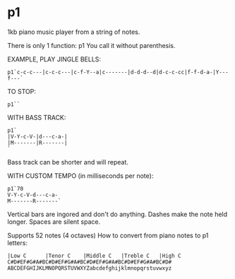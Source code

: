# p1
1kb piano music player from a string of notes.

There is only 1 function: p1
You call it without parenthesis.

EXAMPLE, PLAY JINGLE BELLS:
```
p1`c-c-c---|c-c-c---|c-f-Y--a|c-------|d-d-d--d|d-c-c-cc|f-f-d-a-|Y---f---`
```


TO STOP:
```
p1``
```

WITH BASS TRACK:
```
p1`
|V-Y-c-V-|d---c-a-|
|M-------|R-------|
`
```

Bass track can be shorter and will repeat.


WITH CUSTOM TEMPO (in milliseconds per note):
```
p1`70
V-Y-c-V-d---c-a-
M-------R-------`
```

Vertical bars are ingored and don't do anything.
Dashes make the note held longer.
Spaces are silent space.

Supports 52 notes (4 octaves)
How to convert from piano notes to p1 letters:
```
|Low C      |Tenor C    |Middle C   |Treble C   |High C
C#D#EF#G#A#BC#D#EF#G#A#BC#D#EF#G#A#BC#D#EF#G#A#BC#D#
ABCDEFGHIJKLMNOPQRSTUVWXYZabcdefghijklmnopqrstuvwxyz
```
